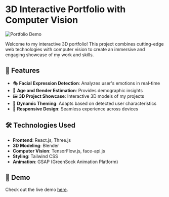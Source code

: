 # 3D Interactive Portfolio with Computer Vision

![Portfolio Demo](link_to_demo_gif.gif)

Welcome to my interactive 3D portfolio! This project combines cutting-edge web technologies with computer vision to create an immersive and engaging showcase of my work and skills.

## 🌟 Features

- 🎭 **Facial Expression Detection**: Analyzes user's emotions in real-time
- 👤 **Age and Gender Estimation**: Provides demographic insights
- 🖼️ **3D Project Showcase**: Interactive 3D models of my projects
- 🎨 **Dynamic Theming**: Adapts based on detected user characteristics
- 📱 **Responsive Design**: Seamless experience across devices

## 🛠️ Technologies Used

- **Frontend**: React.js, Three.js
- **3D Modeling**: Blender
- **Computer Vision**: TensorFlow.js, face-api.js
- **Styling**: Tailwind CSS
- **Animation**: GSAP (GreenSock Animation Platform)

## 🎥 Demo

Check out the live demo [here](https://jared-lee.vercel.app/).



